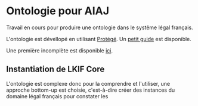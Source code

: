# Ontologie pour AIAJ

Travail en cours pour produire une ontologie dans le systême légal français. 

L'ontologie est dévellopé en utilisant [Protégé](http://protege.stanford.edu). Un [petit guide](/Protege.md) est disponible.

Une première incomplète est disponible [ici](/OntologieLegalFrançais/ReflexionOntologie.md).

## Instantiation de LKIF Core

L'ontologie est complexe donc pour la comprendre et l'utiliser, une approche bottom-up est choisie, c'est-à-dire créer des instances du domaine légal français pour constater les 